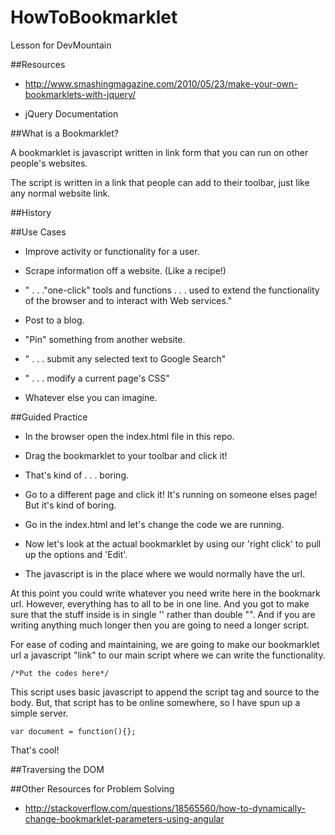 HowToBookmarklet
================

Lesson for DevMountain

##Resources

* http://www.smashingmagazine.com/2010/05/23/make-your-own-bookmarklets-with-jquery/

* jQuery Documentation


##What is a Bookmarklet?

A bookmarklet is javascript written in link form that you can run on other people's websites.

The script is written in a link that people can add to their toolbar, just like any normal website link.

##History



##Use Cases

* Improve activity or functionality for a user.

* Scrape information off a website. (Like a recipe!)

* " . . ."one-click" tools and functions . . . used to extend the functionality of the browser and to interact with Web services."

* Post to a blog.

* "Pin" something from another website.

* " . . . submit any selected text to Google Search"

* " . . . modify a current page's CSS"

* Whatever else you can imagine.


##Guided Practice

* In the browser open the index.html file in this repo.
* Drag the bookmarklet to your toolbar and click it!
* That's kind of . . . boring.
* Go to a different page and click it!  It's running on someone elses page! But it's kind of boring.

* Go in the index.html and let's change the code we are running.


* Now let's look at the actual bookmarklet by using our 'right click' to pull up the options and 'Edit'.
* The javascript is in the place where we would normally have the url.


At this point you could write whatever you need write here in the bookmark url.  However, everything has to all to be in one line.  And you got to make sure that the stuff inside is in single '' rather than double "".  And if you are writing anything much longer then you are going to need a longer script.

For ease of coding and maintaining, we are going to make our bookmarklet url a javascript "link" to our main script where we can write the functionality.

```
/*Put the codes here*/
```

This script uses basic javascript to append the script tag and source to the body.  But, that script has to be online somewhere, so I have spun up a simple server.





```
var document = function(){};
```

That's cool!

##Traversing the DOM


##Other Resources for Problem Solving

* http://stackoverflow.com/questions/18565560/how-to-dynamically-change-bookmarklet-parameters-using-angular